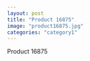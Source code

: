 ```yaml
---
layout: post
title: "Product 16875"
image: "product16875.jpg"
categories: "category1"
---
```

Product 16875
